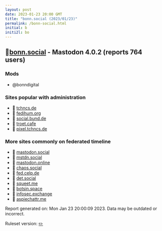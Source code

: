 ```yaml
---
layout: post
date: 2023-01-23 20:00 GMT
title: "bonn.social (2023/01/23)"
permalink: /bonn-social.html
initial: b
initi2l: bo
---
```


## 🐘[bonn.social](https://bonn.social) - Mastodon 4.0.2 (reports 764 users)

### Mods
 * @bonndigital

### Sites popular with administration

* 🐘 [tchncs.de](/tchncs-de.html)
* 🐘 [fedihum.org](/fedihum-org.html)
* 🐘 [social.bund.de](/social-bund-de.html)
* 🐘 [troet.cafe](/troet-cafe.html)
* 🐘 [pixel.tchncs.de](/pixel-tchncs-de.html)

### More sites commonly on federated timeline

* 🐘 [mastodon.social](/mastodon-social.html)
* 🐘 [mstdn.social](/mstdn-social.html)
* 🐘 [mastodon.online](/mastodon-online.html)
* 🐘 [chaos.social](/chaos-social.html)
* 🐘 [fed.celp.de](/fed-celp-de.html)
* 🐘 [det.social](/det-social.html)
* 🐘 [squeet.me](/squeet-me.html)
* 🐘 [botsin.space](/botsin-space.html)
* 🐘 [infosec.exchange](/infosec-exchange.html)
* 🐘 [aspiechattr.me](/aspiechattr-me.html)

Report generated on: Mon Jan 23 20:00:09 2023. Data may be outdated or incorrect.

Ruleset version: [✏️](/version-pencil)
